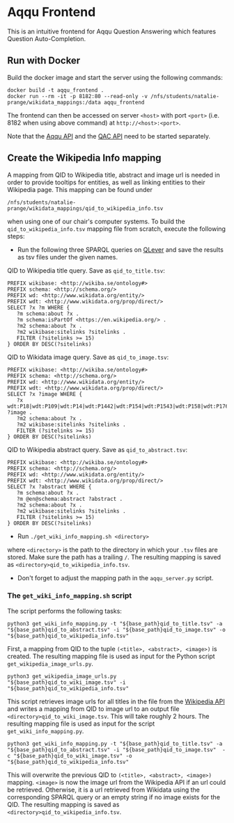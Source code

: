 # Aqqu Frontend
This is an intuitive frontend for Aqqu Question Answering which features Question Auto-Completion.

## Run with Docker
Build the docker image and start the server using the following commands:

    docker build -t aqqu_frontend .
    docker run --rm -it -p 8182:80 --read-only -v /nfs/students/natalie-prange/wikidata_mappings:/data aqqu_frontend
   
The frontend can then be accessed on server `<host>` with port `<port>` (i.e. 8182 when using above command) at `http://<host>:<port>`.

Note that the [Aqqu API](https://ad-git.informatik.uni-freiburg.de/ad/aqqu-webserver) and the [QAC API](https://github.com/ad-freiburg/qac) need to be started separately.

## Create the Wikipedia Info mapping
A mapping from QID to Wikipedia title, abstract and image url is needed in order to provide tooltips for entities, as well as linking entities to their Wikipedia page.
This mapping can be found under

    /nfs/students/natalie-prange/wikidata_mappings/qid_to_wikipedia_info.tsv

when using one of our chair's computer systems.
To build the `qid_to_wikipedia_info.tsv` mapping file from scratch, execute the following steps:

* Run the following three SPARQL queries on [QLever](http://qlever.informatik.uni-freiburg.de/Wikidata_Full/) and save the results as tsv files under the given names.

QID to Wikipedia title query. Save as `qid_to_title.tsv`:

    PREFIX wikibase: <http://wikiba.se/ontology#>
    PREFIX schema: <http://schema.org/>
    PREFIX wd: <http://www.wikidata.org/entity/>
    PREFIX wdt: <http://www.wikidata.org/prop/direct/>
    SELECT ?x ?m WHERE {
       ?m schema:about ?x .
       ?m schema:isPartOf <https://en.wikipedia.org/> .
       ?m2 schema:about ?x .
       ?m2 wikibase:sitelinks ?sitelinks .
       FILTER (?sitelinks >= 15)
    } ORDER BY DESC(?sitelinks)

QID to Wikidata image query. Save as `qid_to_image.tsv`:

    PREFIX wikibase: <http://wikiba.se/ontology#>
    PREFIX schema: <http://schema.org/>
    PREFIX wd: <http://www.wikidata.org/entity/>
    PREFIX wdt: <http://www.wikidata.org/prop/direct/>
    SELECT ?x ?image WHERE {
       ?x wdt:P18|wdt:P109|wdt:P14|wdt:P1442|wdt:P154|wdt:P1543|wdt:P158|wdt:P1766|wdt:P1801|wdt:P2096|wdt:P2713|wdt:P2716|wdt:P2910|wdt:P3311|wdt:P3383|wdt:P3451|wdt:P367|wdt:P41|wdt:P4291|wdt:P4640|wdt:P5252|wdt:P5775|wdt:P7407|wdt:P7415|wdt:P94|wdt:P996 ?image .
       ?m2 schema:about ?x .
       ?m2 wikibase:sitelinks ?sitelinks .
       FILTER (?sitelinks >= 15)
    } ORDER BY DESC(?sitelinks)

QID to Wikipedia abstract query. Save as `qid_to_abstract.tsv`:

    PREFIX wikibase: <http://wikiba.se/ontology#>
    PREFIX schema: <http://schema.org/>
    PREFIX wd: <http://www.wikidata.org/entity/>
    PREFIX wdt: <http://www.wikidata.org/prop/direct/>
    SELECT ?x ?abstract WHERE {
       ?m schema:about ?x .
       ?m @en@schema:abstract ?abstract .
       ?m2 schema:about ?x .
       ?m2 wikibase:sitelinks ?sitelinks .
       FILTER (?sitelinks >= 15)
    } ORDER BY DESC(?sitelinks)

* Run `./get_wiki_info_mapping.sh <directory>`

where `<directory>` is the path to the directory in which your `.tsv` files are stored.
Make sure the path has a trailing `/`.
The resulting mapping is saved as `<directory>qid_to_wikipedia_info.tsv`.

* Don't forget to adjust the mapping path in the `aqqu_server.py` script.

### The `get_wiki_info_mapping.sh` script
The script performs the following tasks:

    python3 get_wiki_info_mapping.py -t "${base_path}qid_to_title.tsv" -a "${base_path}qid_to_abstract.tsv" -i "${base_path}qid_to_image.tsv" -o "${base_path}qid_to_wikipedia_info.tsv"

First, a mapping from QID to the tuple `(<title>, <abstract>, <image>)` is created.
The resulting mapping file is used as input for the Python script `get_wikipedia_image_urls.py`.

    python3 get_wikipedia_image_urls.py "${base_path}qid_to_wiki_image.tsv" -i "${base_path}qid_to_wikipedia_info.tsv"

This script retrieves image urls for all titles in the file from the [Wikipedia API](https://en.wikipedia.org/w/api.php) and writes a mapping from QID to image url to an output file `<directory>qid_to_wiki_image.tsv`.
This will take roughly 2 hours.
The resulting mapping file is used as input for the script `get_wiki_info_mapping.py`.

    python3 get_wiki_info_mapping.py -t "${base_path}qid_to_title.tsv" -a "${base_path}qid_to_abstract.tsv" -i "${base_path}qid_to_image.tsv"  -c "${base_path}qid_to_wiki_image.tsv" -o "${base_path}qid_to_wikipedia_info.tsv"

This will overwrite the previous QID to `(<title>, <abstract>, <image>)` mapping. `<image>` is now the image url from the Wikipedia API if an url could be retrieved. Otherwise, it is a url retrieved from Wikidata using the corresponding SPARQL query or an empty string if no image exists for the QID.
The resulting mapping is saved as `<directory>qid_to_wikipedia_info.tsv`.
